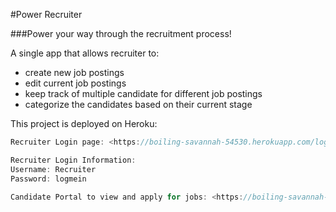 #Power Recruiter

###Power your way through the recruitment process!


A single app that allows recruiter to:
* create new job postings
* edit current job postings
* keep track of multiple candidate for different job postings
* categorize the candidates based on their current stage

This project is deployed on Heroku:
```js
Recruiter Login page: <https://boiling-savannah-54530.herokuapp.com/login>

Recruiter Login Information:
Username: Recruiter
Password: logmein

Candidate Portal to view and apply for jobs: <https://boiling-savannah-54530.herokuapp.com/>
```
